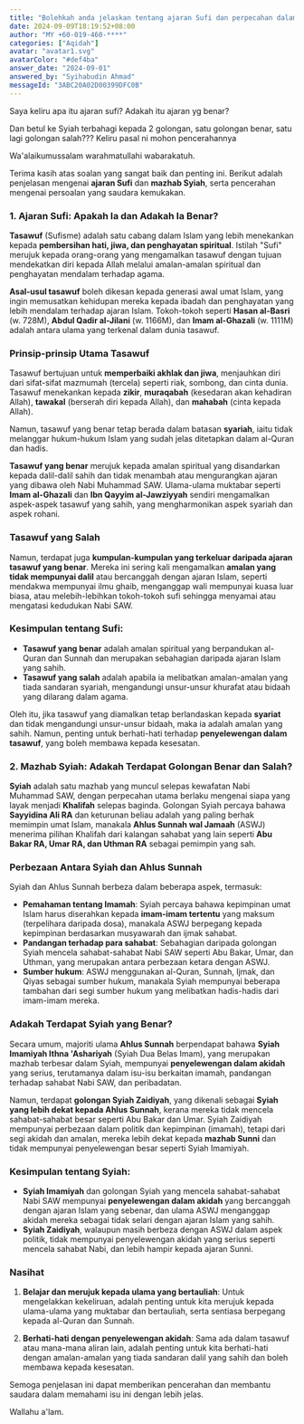 ```yaml
---
title: "Bolehkah anda jelaskan tentang ajaran Sufi dan perpecahan dalam kalangan Syiah?"
date: 2024-09-09T18:19:52+08:00
author: "MY +60-019-460-****"
categories: ["Aqidah"]
avatar: "avatar1.svg"
avatarColor: "#def4ba"
answer_date: "2024-09-01"
answered_by: "Syihabudin Ahmad"
messageId: "3ABC20A02D00399DFC0B"
---
```


Saya keliru apa itu ajaran sufi? Adakah itu ajaran yg benar?

Dan betul ke Syiah terbahagi kepada 2 golongan, satu golongan benar, satu lagi golongan salah??? Keliru pasal ni mohon pencerahannya

<!--more-->

Wa'alaikumussalam warahmatullahi wabarakatuh.

Terima kasih atas soalan yang sangat baik dan penting ini. Berikut adalah penjelasan mengenai **ajaran Sufi** dan **mazhab Syiah**, serta pencerahan mengenai persoalan yang saudara kemukakan.

### 1. **Ajaran Sufi: Apakah Ia dan Adakah Ia Benar?**

**Tasawuf** (Sufisme) adalah satu cabang dalam Islam yang lebih menekankan kepada **pembersihan hati, jiwa, dan penghayatan spiritual**. Istilah "Sufi" merujuk kepada orang-orang yang mengamalkan tasawuf dengan tujuan mendekatkan diri kepada Allah melalui amalan-amalan spiritual dan penghayatan mendalam terhadap agama.

**Asal-usul tasawuf** boleh dikesan kepada generasi awal umat Islam, yang ingin memusatkan kehidupan mereka kepada ibadah dan penghayatan yang lebih mendalam terhadap ajaran Islam. Tokoh-tokoh seperti **Hasan al-Basri** (w. 728M), **Abdul Qadir al-Jilani** (w. 1166M), dan **Imam al-Ghazali** (w. 1111M) adalah antara ulama yang terkenal dalam dunia tasawuf.

### Prinsip-prinsip Utama Tasawuf

Tasawuf bertujuan untuk **memperbaiki akhlak dan jiwa**, menjauhkan diri dari sifat-sifat mazmumah (tercela) seperti riak, sombong, dan cinta dunia. Tasawuf menekankan kepada **zikir**, **muraqabah** (kesedaran akan kehadiran Allah), **tawakal** (berserah diri kepada Allah), dan **mahabah** (cinta kepada Allah).

Namun, tasawuf yang benar tetap berada dalam batasan **syariah**, iaitu tidak melanggar hukum-hukum Islam yang sudah jelas ditetapkan dalam al-Quran dan hadis. 

**Tasawuf yang benar** merujuk kepada amalan spiritual yang disandarkan kepada dalil-dalil sahih dan tidak menambah atau mengurangkan ajaran yang dibawa oleh Nabi Muhammad SAW. Ulama-ulama muktabar seperti **Imam al-Ghazali** dan **Ibn Qayyim al-Jawziyyah** sendiri mengamalkan aspek-aspek tasawuf yang sahih, yang mengharmonikan aspek syariah dan aspek rohani.

### Tasawuf yang Salah

Namun, terdapat juga **kumpulan-kumpulan yang terkeluar daripada ajaran tasawuf yang benar**. Mereka ini sering kali mengamalkan **amalan yang tidak mempunyai dalil** atau bercanggah dengan ajaran Islam, seperti mendakwa mempunyai ilmu ghaib, menganggap wali mempunyai kuasa luar biasa, atau melebih-lebihkan tokoh-tokoh sufi sehingga menyamai atau mengatasi kedudukan Nabi SAW.

### Kesimpulan tentang Sufi:

- **Tasawuf yang benar** adalah amalan spiritual yang berpandukan al-Quran dan Sunnah dan merupakan sebahagian daripada ajaran Islam yang sahih.
- **Tasawuf yang salah** adalah apabila ia melibatkan amalan-amalan yang tiada sandaran syariah, mengandungi unsur-unsur khurafat atau bidaah yang dilarang dalam agama.

Oleh itu, jika tasawuf yang diamalkan tetap berlandaskan kepada **syariat** dan tidak mengandungi unsur-unsur bidaah, maka ia adalah amalan yang sahih. Namun, penting untuk berhati-hati terhadap **penyelewengan dalam tasawuf**, yang boleh membawa kepada kesesatan.

### 2. **Mazhab Syiah: Adakah Terdapat Golongan Benar dan Salah?**

**Syiah** adalah satu mazhab yang muncul selepas kewafatan Nabi Muhammad SAW, dengan perpecahan utama berlaku mengenai siapa yang layak menjadi **Khalifah** selepas baginda. Golongan Syiah percaya bahawa **Sayyidina Ali RA** dan keturunan beliau adalah yang paling berhak memimpin umat Islam, manakala **Ahlus Sunnah wal Jamaah** (ASWJ) menerima pilihan Khalifah dari kalangan sahabat yang lain seperti **Abu Bakar RA, Umar RA, dan Uthman RA** sebagai pemimpin yang sah.

### Perbezaan Antara Syiah dan Ahlus Sunnah

Syiah dan Ahlus Sunnah berbeza dalam beberapa aspek, termasuk:

- **Pemahaman tentang Imamah**: Syiah percaya bahawa kepimpinan umat Islam harus diserahkan kepada **imam-imam tertentu** yang maksum (terpelihara daripada dosa), manakala ASWJ berpegang kepada kepimpinan berdasarkan musyawarah dan ijmak sahabat.
- **Pandangan terhadap para sahabat**: Sebahagian daripada golongan Syiah mencela sahabat-sahabat Nabi SAW seperti Abu Bakar, Umar, dan Uthman, yang merupakan antara perbezaan ketara dengan ASWJ.
- **Sumber hukum**: ASWJ menggunakan al-Quran, Sunnah, Ijmak, dan Qiyas sebagai sumber hukum, manakala Syiah mempunyai beberapa tambahan dari segi sumber hukum yang melibatkan hadis-hadis dari imam-imam mereka.

### Adakah Terdapat Syiah yang Benar?

Secara umum, majoriti ulama **Ahlus Sunnah** berpendapat bahawa **Syiah Imamiyah Ithna 'Ashariyah** (Syiah Dua Belas Imam), yang merupakan mazhab terbesar dalam Syiah, mempunyai **penyelewengan dalam akidah** yang serius, terutamanya dalam isu-isu berkaitan imamah, pandangan terhadap sahabat Nabi SAW, dan peribadatan.

Namun, terdapat **golongan Syiah Zaidiyah**, yang dikenali sebagai **Syiah yang lebih dekat kepada Ahlus Sunnah**, kerana mereka tidak mencela sahabat-sahabat besar seperti Abu Bakar dan Umar. Syiah Zaidiyah mempunyai perbezaan dalam politik dan kepimpinan (imamah), tetapi dari segi akidah dan amalan, mereka lebih dekat kepada **mazhab Sunni** dan tidak mempunyai penyelewengan besar seperti Syiah Imamiyah.

### Kesimpulan tentang Syiah:

- **Syiah Imamiyah** dan golongan Syiah yang mencela sahabat-sahabat Nabi SAW mempunyai **penyelewengan dalam akidah** yang bercanggah dengan ajaran Islam yang sebenar, dan ulama ASWJ menganggap akidah mereka sebagai tidak selari dengan ajaran Islam yang sahih.
- **Syiah Zaidiyah**, walaupun masih berbeza dengan ASWJ dalam aspek politik, tidak mempunyai penyelewengan akidah yang serius seperti mencela sahabat Nabi, dan lebih hampir kepada ajaran Sunni.

### Nasihat

1. **Belajar dan merujuk kepada ulama yang bertauliah**: Untuk mengelakkan kekeliruan, adalah penting untuk kita merujuk kepada ulama-ulama yang muktabar dan bertauliah, serta sentiasa berpegang kepada al-Quran dan Sunnah.
   
2. **Berhati-hati dengan penyelewengan akidah**: Sama ada dalam tasawuf atau mana-mana aliran lain, adalah penting untuk kita berhati-hati dengan amalan-amalan yang tiada sandaran dalil yang sahih dan boleh membawa kepada kesesatan.

Semoga penjelasan ini dapat memberikan pencerahan dan membantu saudara dalam memahami isu ini dengan lebih jelas.

Wallahu a'lam.
